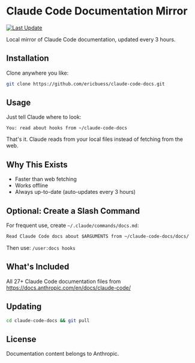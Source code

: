 # Claude Code Documentation Mirror

[![Last Update](https://img.shields.io/github/last-commit/ericbuess/claude-code-docs/main.svg?label=docs%20updated)](https://github.com/ericbuess/claude-code-docs/commits/main)

Local mirror of Claude Code documentation, updated every 3 hours.

## Installation

Clone anywhere you like:
```bash
git clone https://github.com/ericbuess/claude-code-docs.git
```

## Usage

Just tell Claude where to look:

```
You: read about hooks from ~/claude-code-docs
```

That's it. Claude reads from your local files instead of fetching from the web.

## Why This Exists

- Faster than web fetching
- Works offline
- Always up-to-date (auto-updates every 3 hours)

## Optional: Create a Slash Command

For frequent use, create `~/.claude/commands/docs.md`:
```markdown
Read Claude Code docs about $ARGUMENTS from ~/claude-code-docs/docs/
```

Then use: `/user:docs hooks`

## What's Included

All 27+ Claude Code documentation files from https://docs.anthropic.com/en/docs/claude-code/

## Updating

```bash
cd claude-code-docs && git pull
```

## License

Documentation content belongs to Anthropic.
